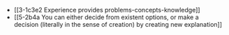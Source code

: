 - [[3-1c3e2 Experience provides problems-concepts-knowledge]]
- [[5-2b4a You can either decide from existent options, or make a decision (literally in the sense of creation) by creating new explanation]]
<br>
